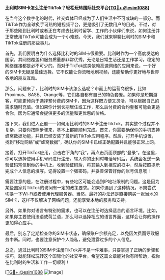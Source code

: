 **比利时SIM卡怎么注册TikTok？轻松玩转国际社交平台[[TG💪+ @esim1088](https://t.me/s/esim1088)]**

在当今这个数字化的时代，社交媒体已经成为了人们生活中不可或缺的一部分。而TikTok作为全球炙手可热的短视频平台，更是吸引了无数用户的目光。不过，对于那些刚到比利时或者正在考虑去比利时留学、工作的小伙伴们来说，如何注册并正常使用TikTok可能会成为一个小难题。今天，我们就来聊聊比利时的SIM卡和TikTok注册的那些事儿。

首先，我们要明白为什么选择比利时的SIM卡很重要。比利时作为一个高度发达的国家，其网络覆盖和服务质量都非常优秀。无论是日常生活还是工作学习，稳定的网络连接都是必不可少的。而对于TikTok这类依赖高速网络的应用来说，一个好的SIM卡无疑是最佳选择。它不仅能让你流畅地刷视频，还能帮助你更好地与世界各地的朋友互动。

那么，问题来了，比利时的SIM卡该怎么选呢？市面上的运营商很多，比如Proximus、BASE、Orange等，它们各自都有自己的特色套餐。如果你是短期游客，可能更倾向于选择预付费的SIM卡，因为这样既方便又灵活，可以根据自己的需求随时充值。但如果你计划长期居住或工作，那么后付费的合约套餐可能会更适合你，因为它通常会提供更多的流量和更优惠的价格。

接下来，我们进入正题——如何用比利时的SIM卡注册TikTok。其实整个过程并不复杂，只要你按照步骤来，基本上都能顺利完成。首先，你需要确保你的手机支持蜂窝数据功能，并且已经安装了最新的TikTok应用程序。然后，打开手机设置，找到“移动网络”或“蜂窝数据”，确认你的SIM卡已经正确配置并且能够正常上网。

接着，打开TikTok应用，点击右下角的“我”，再点击页面顶部的“登录”。在这里，你可以选择使用手机号码进行注册。输入你的比利时电话号码后，系统会发送一条验证码短信到你的手机上。收到验证码后，将其输入到相应的框中，然后按照提示完成个人信息的填写。记得设置一个强密码，并妥善保管好你的账号信息哦！

需要注意的是，在注册过程中，有些地区可能会遇到IP地址限制的问题。这是因为某些国家对TikTok的访问有一定的政策要求。如果你遇到了这种情况，不妨尝试切换一下Wi-Fi或者使用代理服务器。当然，最好的办法还是直接购买一张当地的SIM卡，这样不仅解决了网络问题，还能享受本地的服务和支持。

另外，如果你对语言有特别的需求，也可以在注册时选择适合的语言环境。比如，如果你主要使用法语或荷兰语，那么可以选择相应的语言界面，这样会让你的操作更加得心应手。

最后，别忘了定期检查你的SIM卡状态，确保账户余额充足，以免因欠费而导致服务中断。同时，也要注意保护个人隐私，避免泄露过多的个人信息。

总之，通过比利时的SIM卡注册TikTok并不是一件难事，只要掌握了正确的步骤和技巧，就能轻松玩转这个国际化的社交平台。希望这篇文章能对你有所帮助，祝你在比利时的生活和工作一切顺利！

[[TG💪+ @esim1088](https://t.me/s/esim1088) ![Image](https://i.postimg.cc/4NQfJmqS/Snipaste-2025-05-13-00-14-12.png)]